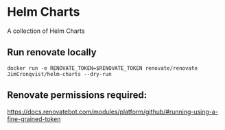 # Helm Charts

A collection of Helm Charts

## Run renovate locally
```
docker run -e RENOVATE_TOKEN=$RENOVATE_TOKEN renovate/renovate JimCronqvist/helm-charts --dry-run
```

## Renovate permissions required:

https://docs.renovatebot.com/modules/platform/github/#running-using-a-fine-grained-token
